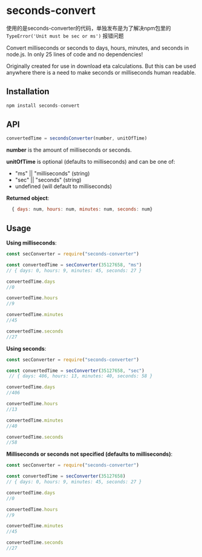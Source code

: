 # seconds-convert

使用的是seconds-converter的代码，单独发布是为了解决npm包里的 ```TypeError('Unit must be sec or ms')``` 报错问题

Convert milliseconds or seconds to days, hours, minutes, and seconds in node.js. In only 25 lines of code and no dependencies!

Originally created for use in download eta calculations. But this can be used anywhere there is a need to make seconds or milliseconds human readable.

## Installation
```js
npm install seconds-convert
```

## API

```js
convertedTime = secondsConverter(number, unitOfTime)
```

**number** is the amount of milliseconds or seconds.

**unitOfTime** is optional (defaults to milliseconds) and can be one of:

  + "ms" || "milliseconds" (string)
  + "sec" || "seconds" (string)
  + undefined (will default to milliseconds)

**Returned object**:

```js
  { days: num, hours: num, minutes: num, seconds: num}
```

## Usage

**Using milliseconds**:
```js
const secConverter = require("seconds-converter")

const convertedTime = secConverter(35127658, "ms")
// { days: 0, hours: 9, minutes: 45, seconds: 27 }

convertedTime.days
//0

convertedTime.hours
//9

convertedTime.minutes
//45

convertedTime.seconds
//27

```

**Using seconds**:
```js
const secConverter = require("seconds-converter")

const convertedTime = secConverter(35127658, "sec")
 // { days: 406, hours: 13, minutes: 40, seconds: 58 }

convertedTime.days
//406

convertedTime.hours
//13

convertedTime.minutes
//40

convertedTime.seconds
//58

```

**Milliseconds or seconds not specified (defaults to milliseconds)**:
```js
const secConverter = require("seconds-converter")

const convertedTime = secConverter(35127658)
// { days: 0, hours: 9, minutes: 45, seconds: 27 }

convertedTime.days
//0

convertedTime.hours
//9

convertedTime.minutes
//45

convertedTime.seconds
//27

```
